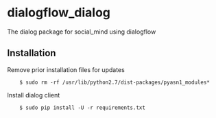 # dialogflow_dialog
The dialog package for social_mind using dialogflow


## Installation

Remove prior installation files for updates

        $ sudo rm -rf /usr/lib/python2.7/dist-packages/pyasn1_modules*

Install dialog client

        $ sudo pip install -U -r requirements.txt

